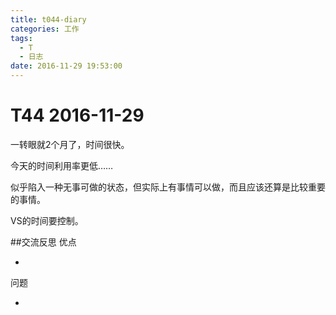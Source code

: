 ```yaml
---
title: t044-diary
categories: 工作
tags:
  - T
  - 日志
date: 2016-11-29 19:53:00
---
```

# T44 2016-11-29
一转眼就2个月了，时间很快。

今天的时间利用率更低……

似乎陷入一种无事可做的状态，但实际上有事情可以做，而且应该还算是比较重要的事情。

VS的时间要控制。




##交流反思
优点

-

问题

- 